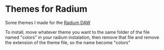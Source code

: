 # Themes for Radium

Some themes I made for the [Radium DAW](https://users.notam02.no/~kjetism/radium/)

To install, move whatever theme you want to the same folder of the file named "colors" in your radium instalation, then remove that file and remove the extension of the theme file, so the name become "colors"
